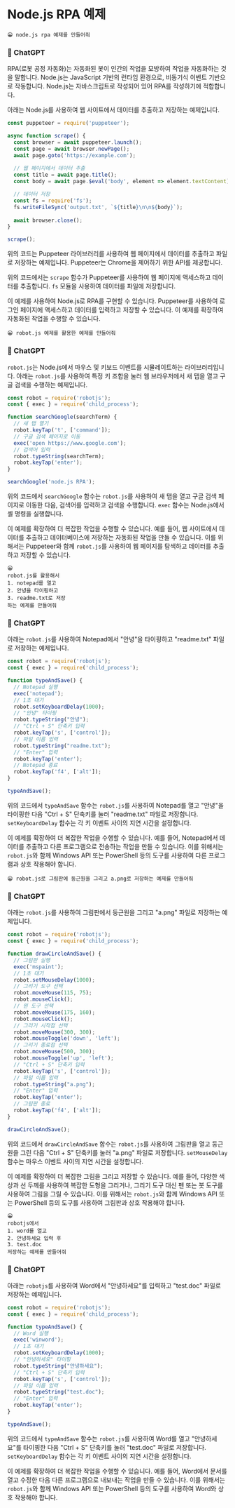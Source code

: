 # Node.js RPA 예제

```
😀 node.js rpa 예제를 만들어줘
```

### 🤖 ChatGPT
RPA(로봇 공정 자동화)는 자동화된 봇이 인간의 작업을 모방하여 작업을 자동화하는 것을 말합니다. Node.js는 JavaScript 기반의 런타임 환경으로, 비동기식 이벤트 기반으로 작동합니다. Node.js는 자바스크립트로 작성되어 있어 RPA를 작성하기에 적합합니다. 

아래는 Node.js를 사용하여 웹 사이트에서 데이터를 추출하고 저장하는 예제입니다.

```javascript
const puppeteer = require('puppeteer');

async function scrape() {
  const browser = await puppeteer.launch();
  const page = await browser.newPage();
  await page.goto('https://example.com');
  
  // 웹 페이지에서 데이터 추출
  const title = await page.title();
  const body = await page.$eval('body', element => element.textContent);

  // 데이터 저장
  const fs = require('fs');
  fs.writeFileSync('output.txt', `${title}\n\n${body}`);
  
  await browser.close();
}

scrape();
```

위의 코드는 Puppeteer 라이브러리를 사용하여 웹 페이지에서 데이터를 추출하고 파일로 저장하는 예제입니다. Puppeteer는 Chrome을 제어하기 위한 API를 제공합니다. 

위의 코드에서는 `scrape` 함수가 Puppeteer를 사용하여 웹 페이지에 액세스하고 데이터를 추출합니다. `fs` 모듈을 사용하여 데이터를 파일에 저장합니다. 

이 예제를 사용하여 Node.js로 RPA를 구현할 수 있습니다. Puppeteer를 사용하여 로그인 페이지에 액세스하고 데이터를 입력하고 저장할 수 있습니다. 이 예제를 확장하여 자동화된 작업을 수행할 수 있습니다.

```
😀 robot.js 예제를 활용한 예제를 만들어줘
```

### 🤖 ChatGPT
`robot.js`는 Node.js에서 마우스 및 키보드 이벤트를 시뮬레이트하는 라이브러리입니다. 아래는 `robot.js`를 사용하여 특정 키 조합을 눌러 웹 브라우저에서 새 탭을 열고 구글 검색을 수행하는 예제입니다.

```javascript
const robot = require('robotjs');
const { exec } = require('child_process');

function searchGoogle(searchTerm) {
  // 새 탭 열기
  robot.keyTap('t', ['command']);
  // 구글 검색 페이지로 이동
  exec('open https://www.google.com');
  // 검색어 입력
  robot.typeString(searchTerm);
  robot.keyTap('enter');
}

searchGoogle('node.js RPA');
```

위의 코드에서 `searchGoogle` 함수는 `robot.js`를 사용하여 새 탭을 열고 구글 검색 페이지로 이동한 다음, 검색어를 입력하고 검색을 수행합니다. `exec` 함수는 Node.js에서 셸 명령을 실행합니다.

이 예제를 확장하여 더 복잡한 작업을 수행할 수 있습니다. 예를 들어, 웹 사이트에서 데이터를 추출하고 데이터베이스에 저장하는 자동화된 작업을 만들 수 있습니다. 이를 위해서는 Puppeteer와 함께 `robot.js`를 사용하여 웹 페이지를 탐색하고 데이터를 추출하고 저장할 수 있습니다.

```
😀 
robot.js를 활용해서
1. notepad를 열고
2. 안녕을 타이핑하고
3. readme.txt로 저장
하는 예제를 만들어줘
```

### 🤖 ChatGPT
아래는 `robot.js`를 사용하여 Notepad에서 "안녕"을 타이핑하고 "readme.txt" 파일로 저장하는 예제입니다.

```javascript
const robot = require('robotjs');
const { exec } = require('child_process');

function typeAndSave() {
  // Notepad 실행
  exec('notepad');
  // 1초 대기
  robot.setKeyboardDelay(1000);
  // "안녕" 타이핑
  robot.typeString("안녕");
  // "Ctrl + S" 단축키 입력
  robot.keyTap('s', ['control']);
  // 파일 이름 입력
  robot.typeString("readme.txt");
  // "Enter" 입력
  robot.keyTap('enter');
  // Notepad 종료
  robot.keyTap('f4', ['alt']);
}

typeAndSave();
```

위의 코드에서 `typeAndSave` 함수는 `robot.js`를 사용하여 Notepad를 열고 "안녕"을 타이핑한 다음 "Ctrl + S" 단축키를 눌러 "readme.txt" 파일로 저장합니다. `setKeyboardDelay` 함수는 각 키 이벤트 사이의 지연 시간을 설정합니다.

이 예제를 확장하여 더 복잡한 작업을 수행할 수 있습니다. 예를 들어, Notepad에서 데이터를 추출하고 다른 프로그램으로 전송하는 작업을 만들 수 있습니다. 이를 위해서는 `robot.js`와 함께 Windows API 또는 PowerShell 등의 도구를 사용하여 다른 프로그램과 상호 작용해야 합니다.

```
😀 robot.js로 그림판에 둥근원을 그리고 a.png로 저장하는 예제를 만들어줘
```

### 🤖 ChatGPT
아래는 `robot.js`를 사용하여 그림판에서 둥근원을 그리고 "a.png" 파일로 저장하는 예제입니다.

```javascript
const robot = require('robotjs');
const { exec } = require('child_process');

function drawCircleAndSave() {
  // 그림판 실행
  exec('mspaint');
  // 1초 대기
  robot.setMouseDelay(1000);
  // 그리기 도구 선택
  robot.moveMouse(115, 75);
  robot.mouseClick();
  // 원 도구 선택
  robot.moveMouse(175, 160);
  robot.mouseClick();
  // 그리기 시작점 선택
  robot.moveMouse(300, 300);
  robot.mouseToggle('down', 'left');
  // 그리기 종료점 선택
  robot.moveMouse(500, 300);
  robot.mouseToggle('up', 'left');
  // "Ctrl + S" 단축키 입력
  robot.keyTap('s', ['control']);
  // 파일 이름 입력
  robot.typeString("a.png");
  // "Enter" 입력
  robot.keyTap('enter');
  // 그림판 종료
  robot.keyTap('f4', ['alt']);
}

drawCircleAndSave();
```

위의 코드에서 `drawCircleAndSave` 함수는 `robot.js`를 사용하여 그림판을 열고 둥근원을 그린 다음 "Ctrl + S" 단축키를 눌러 "a.png" 파일로 저장합니다. `setMouseDelay` 함수는 마우스 이벤트 사이의 지연 시간을 설정합니다.

이 예제를 확장하여 더 복잡한 그림을 그리고 저장할 수 있습니다. 예를 들어, 다양한 색상과 선 두께를 사용하여 복잡한 도형을 그리거나, 그리기 도구 대신 펜 또는 붓 도구를 사용하여 그림을 그릴 수 있습니다. 이를 위해서는 `robot.js`와 함께 Windows API 또는 PowerShell 등의 도구를 사용하여 그림판과 상호 작용해야 합니다.

```
😀 
robotjs에서
1. word를 열고 
2. 안녕하세요 입력 후
3. test.doc
저장하는 예제를 만들어줘
```

### 🤖 ChatGPT
아래는 `robotjs`를 사용하여 Word에서 "안녕하세요"를 입력하고 "test.doc" 파일로 저장하는 예제입니다.

```javascript
const robot = require('robotjs');
const { exec } = require('child_process');

function typeAndSave() {
  // Word 실행
  exec('winword');
  // 1초 대기
  robot.setKeyboardDelay(1000);
  // "안녕하세요" 타이핑
  robot.typeString("안녕하세요");
  // "Ctrl + S" 단축키 입력
  robot.keyTap('s', ['control']);
  // 파일 이름 입력
  robot.typeString("test.doc");
  // "Enter" 입력
  robot.keyTap('enter');
}

typeAndSave();
```

위의 코드에서 `typeAndSave` 함수는 `robot.js`를 사용하여 Word를 열고 "안녕하세요"를 타이핑한 다음 "Ctrl + S" 단축키를 눌러 "test.doc" 파일로 저장합니다. `setKeyboardDelay` 함수는 각 키 이벤트 사이의 지연 시간을 설정합니다.

이 예제를 확장하여 더 복잡한 작업을 수행할 수 있습니다. 예를 들어, Word에서 문서를 열고 수정한 다음 다른 프로그램으로 내보내는 작업을 만들 수 있습니다. 이를 위해서는 `robot.js`와 함께 Windows API 또는 PowerShell 등의 도구를 사용하여 Word와 상호 작용해야 합니다.
